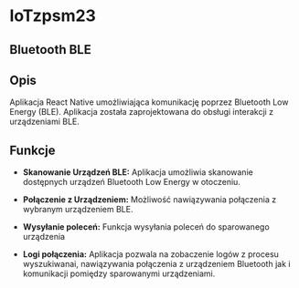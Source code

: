 # IoTzpsm23

## Bluetooth BLE 

## Opis

Aplikacja React Native umożliwiająca komunikację poprzez Bluetooth Low Energy (BLE). Aplikacja została zaprojektowana do obsługi interakcji z urządzeniami BLE.

## Funkcje

- **Skanowanie Urządzeń BLE:** Aplikacja umożliwia skanowanie dostępnych urządzeń Bluetooth Low Energy w otoczeniu.

- **Połączenie z Urządzeniem:** Możliwość nawiązywania połączenia z wybranym urządzeniem BLE.

- **Wysyłanie poleceń:** Funkcja wysyłania poleceń do sparowanego urządzenia
  
- **Logi połączenia:** Aplikacja pozwala na zobaczenie logów z procesu wyszukiwanai, nawiązywania połączenia z urządzeniem Bluetooth jak i komunikacji pomiędzy sparowanymi urządzeniami.




